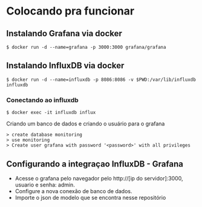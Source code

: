 # Colocando pra funcionar

## Instalando Grafana via docker
```
$ docker run -d --name=grafana -p 3000:3000 grafana/grafana
```

## Instalando InfluxDB via docker
```
$ docker run -d --name=influxdb -p 8086:8086 -v $PWD:/var/lib/influxdb influxdb
```
### Conectando ao influxdb

```
$ docker exec -it influxdb influx
```
Criando um banco de dados e criando o usuário para o grafana
```
> create database monitoring
> use monitoring
> Create user grafana with password '<password>' with all privileges
```

## Configurando a integraçao InfluxDB - Grafana
* Acesse o grafana pelo navegador pelo http://[ip do servidor]:3000, usuario e senha: admin.
* Configure a nova conexão de banco de dados.
* Importe o json de modelo que se encontra nesse repositório
 


